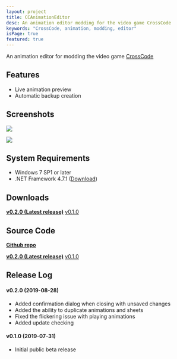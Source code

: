 ```yaml
---
layout: project
title: CCAnimationEditor
desc: An animation editor modding for the video game CrossCode
keywords: "CrossCode, animation, modding, editor"
isPage: true
featured: true
---
```

An animation editor for modding the video game [CrossCode](cross-code.com)

## Features
* Live animation preview
* Automatic backup creation

## Screenshots

![](/images/Screenshots/CCAnimationEditor/SheetsSmall.png)

![](/images/Screenshots/CCAnimationEditor/AnimationsSmall.png)

## System Requirements
* Windows 7 SP1 or later
* .NET Framework 4.7.1 ([Download](https://www.microsoft.com/en-US/download/details.aspx?id=56116))

## Downloads

**[v0.2.0 (Latest release)](https://github.com/gregnk/CCAnimationEditor/releases/download/v0.2.0/CCAnimationEditor-v0.2.0.zip)**
[v0.1.0](https://github.com/gregnk/CCAnimationEditor/releases/download/v0.1.0/CCAnimationEditor-v0.1.0.zip)

## Source Code
**[Github repo](https://github.com/gregnk/CCAnimationEditor)**

**[v0.2.0 (Latest release)](https://github.com/gregnk/CCAnimationEditor/archive/v0.2.0.zip)**
[v0.1.0](https://github.com/gregnk/CCAnimationEditor/archive/v0.1.0.zip)

## Release Log
#### v0.2.0 (2019-08-28)

* Added confirmation dialog when closing with unsaved changes
* Added the ability to duplicate animations and sheets
* Fixed the flickering issue with playing animations
* Added update checking

#### v0.1.0 (2019-07-31)
* Initial public beta release